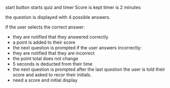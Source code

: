 start button starts quiz and timer
    Score is kept
    timer is 2 minutes


the question is displayed with 4 possible answers.

if the user selects the correct answer:
 - they are notified that they answered correctly
 - a point is added to their score
 - the next question is prompted
if the user answers incorrectly:
 - they are notified that they are incorrect
 - the point total does not change
 - 5 seconds is deducted from their time 
 - the next question is prompted
after the last question the user is told their score and asked to recor their initials.
 - need a score and initial display